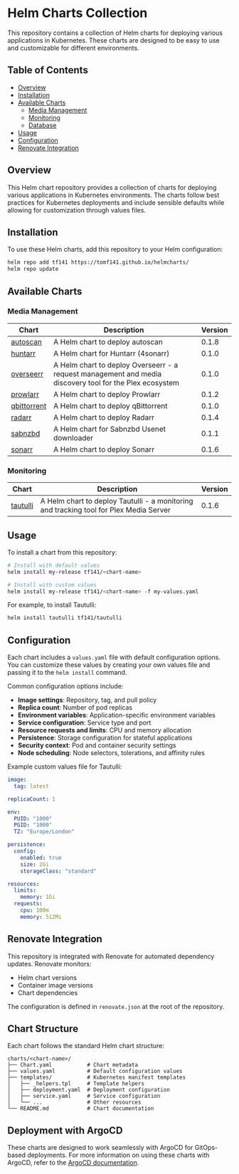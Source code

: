 # Helm Charts Collection

This repository contains a collection of Helm charts for deploying various applications in Kubernetes. These charts are designed to be easy to use and customizable for different environments.

## Table of Contents

- [Overview](#overview)
- [Installation](#installation)
- [Available Charts](#available-charts)
  - [Media Management](#media-management)
  - [Monitoring](#monitoring)
  - [Database](#database)
- [Usage](#usage)
- [Configuration](#configuration)
- [Renovate Integration](#renovate-integration)

## Overview

This Helm chart repository provides a collection of charts for deploying various applications in Kubernetes environments. The charts follow best practices for Kubernetes deployments and include sensible defaults while allowing for customization through values files.

## Installation

To use these Helm charts, add this repository to your Helm configuration:

```bash
helm repo add tf141 https://tomf141.github.io/helmcharts/
helm repo update
```

## Available Charts

### Media Management

| Chart | Description | Version |
|-------|-------------|---------|
| [autoscan](./charts/autoscan/) | A Helm chart to deploy autoscan | 0.1.8 |
| [huntarr](./charts/huntarr/) | A Helm chart for Huntarr (4sonarr) | 0.1.0 |
| [overseerr](./charts/overseerr/) | A Helm chart to deploy Overseerr - a request management and media discovery tool for the Plex ecosystem | 0.1.0 |
| [prowlarr](./charts/prowlarr/) | A Helm chart to deploy Prowlarr | 0.1.2 |
| [qbittorrent](./charts/qbittorrent/) | A Helm chart to deploy qBittorrent | 0.1.0 |
| [radarr](./charts/radarr/) | A Helm chart to deploy Radarr | 0.1.4 |
| [sabnzbd](./charts/sabnzbd/) | A Helm chart for Sabnzbd Usenet downloader | 0.1.1 |
| [sonarr](./charts/sonarr/) | A Helm chart to deploy Sonarr | 0.1.6 |

### Monitoring

| Chart | Description | Version |
|-------|-------------|---------|
| [tautulli](./charts/tautulli/) | A Helm chart to deploy Tautulli - a monitoring and tracking tool for Plex Media Server | 0.1.6 |

## Usage

To install a chart from this repository:

```bash
# Install with default values
helm install my-release tf141/<chart-name>

# Install with custom values
helm install my-release tf141/<chart-name> -f my-values.yaml
```

For example, to install Tautulli:

```bash
helm install tautulli tf141/tautulli
```

## Configuration

Each chart includes a `values.yaml` file with default configuration options. You can customize these values by creating your own values file and passing it to the `helm install` command.

Common configuration options include:

- **Image settings**: Repository, tag, and pull policy
- **Replica count**: Number of pod replicas
- **Environment variables**: Application-specific environment variables
- **Service configuration**: Service type and port
- **Resource requests and limits**: CPU and memory allocation
- **Persistence**: Storage configuration for stateful applications
- **Security context**: Pod and container security settings
- **Node scheduling**: Node selectors, tolerations, and affinity rules

Example custom values file for Tautulli:

```yaml
image:
  tag: latest

replicaCount: 1

env:
  PUID: "1000"
  PGID: "1000"
  TZ: "Europe/London"

persistence:
  config:
    enabled: true
    size: 2Gi
    storageClass: "standard"

resources:
  limits:
    memory: 1Gi
  requests:
    cpu: 100m
    memory: 512Mi
```

## Renovate Integration

This repository is integrated with Renovate for automated dependency updates. Renovate monitors:

- Helm chart versions
- Container image versions
- Chart dependencies

The configuration is defined in `renovate.json` at the root of the repository.

## Chart Structure

Each chart follows the standard Helm chart structure:

```
charts/<chart-name>/
├── Chart.yaml           # Chart metadata
├── values.yaml          # Default configuration values
├── templates/           # Kubernetes manifest templates
│   ├── _helpers.tpl     # Template helpers
│   ├── deployment.yaml  # Deployment configuration
│   ├── service.yaml     # Service configuration
│   └── ...              # Other resources
└── README.md            # Chart documentation
```

## Deployment with ArgoCD

These charts are designed to work seamlessly with ArgoCD for GitOps-based deployments. For more information on using these charts with ArgoCD, refer to the [ArgoCD documentation](../argocd/README.md).
